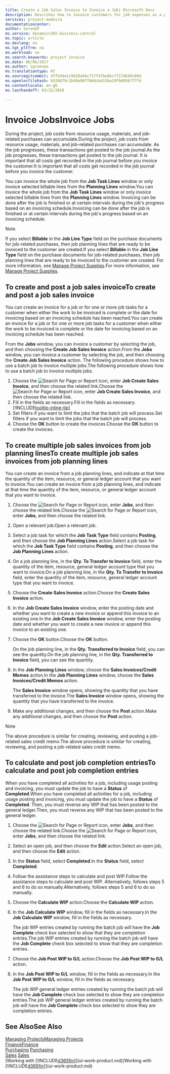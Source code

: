 ```yaml
---
title: Create a Job Sales Invoice to Invoice a Job| Microsoft Docs
description: Describes how to invoice customers for job expenses as a project progresses.
services: project-madeira
documentationcenter: 
author: SorenGP
ms.service: dynamics365-business-central
ms.topic: article
ms.devlang: na
ms.tgt_pltfrm: na
ms.workload: na
ms.search.keywords: project invoice
ms.date: 06/06/2017
ms.author: sgroespe
ms.translationtype: HT
ms.sourcegitcommit: d7fb34e1c9428a64c71ff47be8bcff174649c00d
ms.openlocfilehash: b526879c1b49a90ff0ddcb415ba19f9d0567f7fd
ms.contentlocale: en-gb
ms.lasthandoff: 03/22/2018

---
```

# <a name="invoice-jobs"></a><span data-ttu-id="2d8ad-103">Invoice Jobs</span><span class="sxs-lookup"><span data-stu-id="2d8ad-103">Invoice Jobs</span></span>
<span data-ttu-id="2d8ad-104">During the project, job costs from resource usage, materials, and job-related purchases can accumulate.</span><span class="sxs-lookup"><span data-stu-id="2d8ad-104">During the project, job costs from resource usage, materials, and job-related purchases can accumulate.</span></span> <span data-ttu-id="2d8ad-105">As the job progresses, these transactions get posted to the job journal.</span><span class="sxs-lookup"><span data-stu-id="2d8ad-105">As the job progresses, these transactions get posted to the job journal.</span></span> <span data-ttu-id="2d8ad-106">It is important that all costs get recorded in the job journal before you invoice the customer.</span><span class="sxs-lookup"><span data-stu-id="2d8ad-106">It is important that all costs get recorded in the job journal before you invoice the customer.</span></span>

<span data-ttu-id="2d8ad-107">You can invoice the whole job from the **Job Task Lines** window or only invoice selected billable lines from the **Planning Lines** window.</span><span class="sxs-lookup"><span data-stu-id="2d8ad-107">You can invoice the whole job from the **Job Task Lines** window or only invoice selected billable lines from the **Planning Lines** window.</span></span> <span data-ttu-id="2d8ad-108">Invoicing can be done after the job is finished or at certain intervals during the job's progress based on an invoicing schedule.</span><span class="sxs-lookup"><span data-stu-id="2d8ad-108">Invoicing can be done after the job is finished or at certain intervals during the job's progress based on an invoicing schedule.</span></span>

> [!NOTE]  
>   <span data-ttu-id="2d8ad-109">If you select **Billable** in the **Job Line Type** field on the purchase documents for job-related purchases, then job planning lines that are ready to be invoiced to the customer are created.</span><span class="sxs-lookup"><span data-stu-id="2d8ad-109">If you select **Billable** in the **Job Line Type** field on the purchase documents for job-related purchases, then job planning lines that are ready to be invoiced to the customer are created.</span></span> <span data-ttu-id="2d8ad-110">For more information, see [Manage Project Supplies](projects-how-manage-project-supplies.md).</span><span class="sxs-lookup"><span data-stu-id="2d8ad-110">For more information, see [Manage Project Supplies](projects-how-manage-project-supplies.md).</span></span>

## <a name="to-create-and-post-a-job-sales-invoice"></a><span data-ttu-id="2d8ad-111">To create and post a job sales invoice</span><span class="sxs-lookup"><span data-stu-id="2d8ad-111">To create and post a job sales invoice</span></span>
<span data-ttu-id="2d8ad-112">You can create an invoice for a job or for one or more job tasks for a customer when either the work to be invoiced is complete or the date for invoicing based on an invoicing schedule has been reached.</span><span class="sxs-lookup"><span data-stu-id="2d8ad-112">You can create an invoice for a job or for one or more job tasks for a customer when either the work to be invoiced is complete or the date for invoicing based on an invoicing schedule has been reached.</span></span>

<span data-ttu-id="2d8ad-113">From the **Jobs** window, you can invoice a customer by selecting the job, and then choosing the **Create Job Sales Invoice** action.</span><span class="sxs-lookup"><span data-stu-id="2d8ad-113">From the **Jobs** window, you can invoice a customer by selecting the job, and then choosing the **Create Job Sales Invoice** action.</span></span> <span data-ttu-id="2d8ad-114">The following procedure shows how to use a batch job to invoice multiple jobs.</span><span class="sxs-lookup"><span data-stu-id="2d8ad-114">The following procedure shows how to use a batch job to invoice multiple jobs.</span></span>  

1. <span data-ttu-id="2d8ad-115">Choose the ![Search for Page or Report](media/ui-search/search_small.png "Search for Page or Report icon") icon, enter **Job Create Sales Invoice**, and then choose the related link.</span><span class="sxs-lookup"><span data-stu-id="2d8ad-115">Choose the ![Search for Page or Report](media/ui-search/search_small.png "Search for Page or Report icon") icon, enter **Job Create Sales Invoice**, and then choose the related link.</span></span>  
2. <span data-ttu-id="2d8ad-116">Fill in the fields as necessary.</span><span class="sxs-lookup"><span data-stu-id="2d8ad-116">Fill in the fields as necessary.</span></span> [!INCLUDE[tooltip-inline-tip](includes/tooltip-inline-tip_md.md)]
3. <span data-ttu-id="2d8ad-117">Set filters if you want to limit the jobs that the batch job will process.</span><span class="sxs-lookup"><span data-stu-id="2d8ad-117">Set filters if you want to limit the jobs that the batch job will process.</span></span>
4. <span data-ttu-id="2d8ad-118">Choose the **OK** button to create the invoices.</span><span class="sxs-lookup"><span data-stu-id="2d8ad-118">Choose the **OK** button to create the invoices.</span></span>  

## <a name="to-create-multiple-job-sales-invoices-from-job-planning-lines"></a><span data-ttu-id="2d8ad-119">To create multiple job sales invoices from job planning lines</span><span class="sxs-lookup"><span data-stu-id="2d8ad-119">To create multiple job sales invoices from job planning lines</span></span>
<span data-ttu-id="2d8ad-120">You can create an invoice from a job planning lines, and indicate at that time the quantity of the item, resource, or general ledger account that you want to invoice.</span><span class="sxs-lookup"><span data-stu-id="2d8ad-120">You can create an invoice from a job planning lines, and indicate at that time the quantity of the item, resource, or general ledger account that you want to invoice.</span></span>

1. <span data-ttu-id="2d8ad-121">Choose the ![Search for Page or Report](media/ui-search/search_small.png "Search for Page or Report icon") icon, enter **Jobs**, and then choose the related link.</span><span class="sxs-lookup"><span data-stu-id="2d8ad-121">Choose the ![Search for Page or Report](media/ui-search/search_small.png "Search for Page or Report icon") icon, enter **Jobs**, and then choose the related link.</span></span>
2. <span data-ttu-id="2d8ad-122">Open a relevant job.</span><span class="sxs-lookup"><span data-stu-id="2d8ad-122">Open a relevant job.</span></span>
3. <span data-ttu-id="2d8ad-123">Select a job task for which the **Job Task Type** field contains **Posting**, and then choose the **Job Planning Lines** action.</span><span class="sxs-lookup"><span data-stu-id="2d8ad-123">Select a job task for which the **Job Task Type** field contains **Posting**, and then choose the **Job Planning Lines** action.</span></span>  
4. <span data-ttu-id="2d8ad-124">On a job planning line, in the **Qty. To Transfer to Invoice** field, enter the quantity of the item, resource, general ledger account type that you want to invoice.</span><span class="sxs-lookup"><span data-stu-id="2d8ad-124">On a job planning line, in the **Qty. To Transfer to Invoice** field, enter the quantity of the item, resource, general ledger account type that you want to invoice.</span></span>  
5. <span data-ttu-id="2d8ad-125">Choose the **Create Sales Invoice** action.</span><span class="sxs-lookup"><span data-stu-id="2d8ad-125">Choose the **Create Sales Invoice** action.</span></span>
6. <span data-ttu-id="2d8ad-126">In the **Job Create Sales Invoice** window, enter the posting date and whether you want to create a new invoice or append this invoice to an existing one.</span><span class="sxs-lookup"><span data-stu-id="2d8ad-126">In the **Job Create Sales Invoice** window, enter the posting date and whether you want to create a new invoice or append this invoice to an existing one.</span></span>
7. <span data-ttu-id="2d8ad-127">Choose the **OK** button.</span><span class="sxs-lookup"><span data-stu-id="2d8ad-127">Choose the **OK** button.</span></span>  

    <span data-ttu-id="2d8ad-128">On the job planning line, in the **Qty. Transferred to Invoice** field, you can see the quantity.</span><span class="sxs-lookup"><span data-stu-id="2d8ad-128">On the job planning line, in the **Qty. Transferred to Invoice** field, you can see the quantity.</span></span>
8. <span data-ttu-id="2d8ad-129">In the **Job Planning Lines** window, choose the **Sales Invoices/Credit Memos** action.</span><span class="sxs-lookup"><span data-stu-id="2d8ad-129">In the **Job Planning Lines** window, choose the **Sales Invoices/Credit Memos** action.</span></span>

    <span data-ttu-id="2d8ad-130">The **Sales Invoice** window opens, showing the quantity that you have transferred to the invoice.</span><span class="sxs-lookup"><span data-stu-id="2d8ad-130">The **Sales Invoice** window opens, showing the quantity that you have transferred to the invoice.</span></span>  
9. <span data-ttu-id="2d8ad-131">Make any additional changes, and then choose the **Post** action.</span><span class="sxs-lookup"><span data-stu-id="2d8ad-131">Make any additional changes, and then choose the **Post** action.</span></span>

> [!NOTE]  
>   <span data-ttu-id="2d8ad-132">The above procedure is similar for creating, reviewing, and posting a job-related sales credit memo.</span><span class="sxs-lookup"><span data-stu-id="2d8ad-132">The above procedure is similar for creating, reviewing, and posting a job-related sales credit memo.</span></span>

## <a name="to-calculate-and-post-job-completion-entries"></a><span data-ttu-id="2d8ad-133">To calculate and post job completion entries</span><span class="sxs-lookup"><span data-stu-id="2d8ad-133">To calculate and post job completion entries</span></span>
<span data-ttu-id="2d8ad-134">When you have completed all activities for a job, including usage posting and invoicing, you must update the job to have a **Status** of **Completed**.</span><span class="sxs-lookup"><span data-stu-id="2d8ad-134">When you have completed all activities for a job, including usage posting and invoicing, you must update the job to have a **Status** of **Completed**.</span></span> <span data-ttu-id="2d8ad-135">Then, you must reverse any WIP that has been posted to the general ledger.</span><span class="sxs-lookup"><span data-stu-id="2d8ad-135">Then, you must reverse any WIP that has been posted to the general ledger.</span></span>

1. <span data-ttu-id="2d8ad-136">Choose the ![Search for Page or Report](media/ui-search/search_small.png "Search for Page or Report icon") icon, enter **Jobs**, and then choose the related link.</span><span class="sxs-lookup"><span data-stu-id="2d8ad-136">Choose the ![Search for Page or Report](media/ui-search/search_small.png "Search for Page or Report icon") icon, enter **Jobs**, and then choose the related link.</span></span>  
2. <span data-ttu-id="2d8ad-137">Select an open job, and then choose the **Edit** action.</span><span class="sxs-lookup"><span data-stu-id="2d8ad-137">Select an open job, and then choose the **Edit** action.</span></span>
3. <span data-ttu-id="2d8ad-138">In the **Status** field, select **Completed**.</span><span class="sxs-lookup"><span data-stu-id="2d8ad-138">In the **Status** field, select **Completed**.</span></span>
4. <span data-ttu-id="2d8ad-139">Follow the assistance steps to calculate and post WIP.</span><span class="sxs-lookup"><span data-stu-id="2d8ad-139">Follow the assistance steps to calculate and post WIP.</span></span> <span data-ttu-id="2d8ad-140">Alternatively, follows steps 5 and 6 to do so manually.</span><span class="sxs-lookup"><span data-stu-id="2d8ad-140">Alternatively, follows steps 5 and 6 to do so manually.</span></span>  
5. <span data-ttu-id="2d8ad-141">Choose the **Calculate WIP** action.</span><span class="sxs-lookup"><span data-stu-id="2d8ad-141">Choose the **Calculate WIP** action.</span></span>
6. <span data-ttu-id="2d8ad-142">In the **Job Calculate WIP** window, fill in the fields as necessary.</span><span class="sxs-lookup"><span data-stu-id="2d8ad-142">In the **Job Calculate WIP** window, fill in the fields as necessary.</span></span>  

     <span data-ttu-id="2d8ad-143">The job WIP entries created by running the batch job will have the **Job Complete** check box selected to show that they are completion entries.</span><span class="sxs-lookup"><span data-stu-id="2d8ad-143">The job WIP entries created by running the batch job will have the **Job Complete** check box selected to show that they are completion entries.</span></span>  
7. <span data-ttu-id="2d8ad-144">Choose the **Job Post WIP to G/L** action.</span><span class="sxs-lookup"><span data-stu-id="2d8ad-144">Choose the **Job Post WIP to G/L** action.</span></span>
8. <span data-ttu-id="2d8ad-145">In the **Job Post WIP to G/L** window, fill in the fields as necessary.</span><span class="sxs-lookup"><span data-stu-id="2d8ad-145">In the **Job Post WIP to G/L** window, fill in the fields as necessary.</span></span>  

     <span data-ttu-id="2d8ad-146">The job WIP general ledger entries created by running the batch job will have the **Job Complete** check box selected to show they are completion entries.</span><span class="sxs-lookup"><span data-stu-id="2d8ad-146">The job WIP general ledger entries created by running the batch job will have the **Job Complete** check box selected to show they are completion entries.</span></span>

## <a name="see-also"></a><span data-ttu-id="2d8ad-147">See Also</span><span class="sxs-lookup"><span data-stu-id="2d8ad-147">See Also</span></span>
[<span data-ttu-id="2d8ad-148">Managing Projects</span><span class="sxs-lookup"><span data-stu-id="2d8ad-148">Managing Projects</span></span>](projects-manage-projects.md)  
[<span data-ttu-id="2d8ad-149">Finance</span><span class="sxs-lookup"><span data-stu-id="2d8ad-149">Finance</span></span>](finance.md)  
<span data-ttu-id="2d8ad-150">[Purchasing](purchasing-manage-purchasing.md)       </span><span class="sxs-lookup"><span data-stu-id="2d8ad-150">[Purchasing](purchasing-manage-purchasing.md)       </span></span>  
<span data-ttu-id="2d8ad-151">[Sales](sales-manage-sales.md)    </span><span class="sxs-lookup"><span data-stu-id="2d8ad-151">[Sales](sales-manage-sales.md)    </span></span>  
<span data-ttu-id="2d8ad-152">[Working with [!INCLUDE[d365fin](includes/d365fin_md.md)]](ui-work-product.md)</span><span class="sxs-lookup"><span data-stu-id="2d8ad-152">[Working with [!INCLUDE[d365fin](includes/d365fin_md.md)]](ui-work-product.md)</span></span>  

